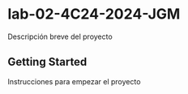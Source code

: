 # lab-02-4C24-2024-JGM 

Descripción breve del proyecto

## Getting Started

Instrucciones para empezar el proyecto

